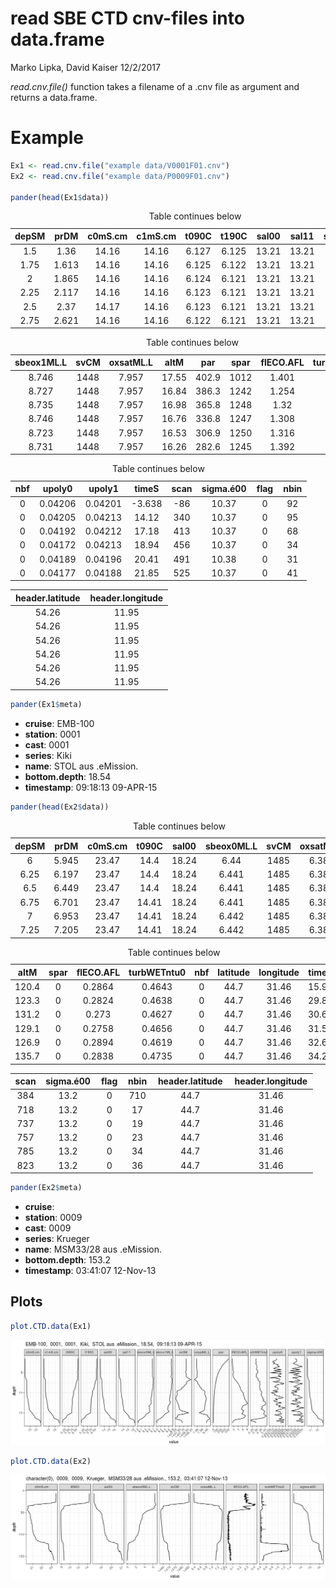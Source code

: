 read SBE CTD cnv-files into data.frame
================
Marko Lipka, David Kaiser
12/2/2017

*read.cnv.file()* function takes a filename of a .cnv file as argument and returns a data.frame.

Example
=======

``` r
Ex1 <- read.cnv.file("example data/V0001F01.cnv")
Ex2 <- read.cnv.file("example data/P0009F01.cnv")

pander(head(Ex1$data))
```

<table>
<caption>Table continues below</caption>
<colgroup>
<col width="10%" />
<col width="10%" />
<col width="12%" />
<col width="12%" />
<col width="10%" />
<col width="10%" />
<col width="10%" />
<col width="10%" />
<col width="15%" />
</colgroup>
<thead>
<tr class="header">
<th align="center">depSM</th>
<th align="center">prDM</th>
<th align="center">c0mS.cm</th>
<th align="center">c1mS.cm</th>
<th align="center">t090C</th>
<th align="center">t190C</th>
<th align="center">sal00</th>
<th align="center">sal11</th>
<th align="center">sbeox0ML.L</th>
</tr>
</thead>
<tbody>
<tr class="odd">
<td align="center">1.5</td>
<td align="center">1.36</td>
<td align="center">14.16</td>
<td align="center">14.16</td>
<td align="center">6.127</td>
<td align="center">6.125</td>
<td align="center">13.21</td>
<td align="center">13.21</td>
<td align="center">8.654</td>
</tr>
<tr class="even">
<td align="center">1.75</td>
<td align="center">1.613</td>
<td align="center">14.16</td>
<td align="center">14.16</td>
<td align="center">6.125</td>
<td align="center">6.122</td>
<td align="center">13.21</td>
<td align="center">13.21</td>
<td align="center">8.655</td>
</tr>
<tr class="odd">
<td align="center">2</td>
<td align="center">1.865</td>
<td align="center">14.16</td>
<td align="center">14.16</td>
<td align="center">6.124</td>
<td align="center">6.121</td>
<td align="center">13.21</td>
<td align="center">13.21</td>
<td align="center">8.654</td>
</tr>
<tr class="even">
<td align="center">2.25</td>
<td align="center">2.117</td>
<td align="center">14.16</td>
<td align="center">14.16</td>
<td align="center">6.123</td>
<td align="center">6.121</td>
<td align="center">13.21</td>
<td align="center">13.21</td>
<td align="center">8.655</td>
</tr>
<tr class="odd">
<td align="center">2.5</td>
<td align="center">2.37</td>
<td align="center">14.17</td>
<td align="center">14.16</td>
<td align="center">6.123</td>
<td align="center">6.121</td>
<td align="center">13.21</td>
<td align="center">13.21</td>
<td align="center">8.656</td>
</tr>
<tr class="even">
<td align="center">2.75</td>
<td align="center">2.621</td>
<td align="center">14.16</td>
<td align="center">14.16</td>
<td align="center">6.122</td>
<td align="center">6.121</td>
<td align="center">13.21</td>
<td align="center">13.21</td>
<td align="center">8.652</td>
</tr>
</tbody>
</table>

<table>
<caption>Table continues below</caption>
<colgroup>
<col width="16%" />
<col width="8%" />
<col width="15%" />
<col width="10%" />
<col width="10%" />
<col width="8%" />
<col width="15%" />
<col width="16%" />
</colgroup>
<thead>
<tr class="header">
<th align="center">sbeox1ML.L</th>
<th align="center">svCM</th>
<th align="center">oxsatML.L</th>
<th align="center">altM</th>
<th align="center">par</th>
<th align="center">spar</th>
<th align="center">flECO.AFL</th>
<th align="center">turbWETntu0</th>
</tr>
</thead>
<tbody>
<tr class="odd">
<td align="center">8.746</td>
<td align="center">1448</td>
<td align="center">7.957</td>
<td align="center">17.55</td>
<td align="center">402.9</td>
<td align="center">1012</td>
<td align="center">1.401</td>
<td align="center">0.2925</td>
</tr>
<tr class="even">
<td align="center">8.727</td>
<td align="center">1448</td>
<td align="center">7.957</td>
<td align="center">16.84</td>
<td align="center">386.3</td>
<td align="center">1242</td>
<td align="center">1.254</td>
<td align="center">0.2913</td>
</tr>
<tr class="odd">
<td align="center">8.735</td>
<td align="center">1448</td>
<td align="center">7.957</td>
<td align="center">16.98</td>
<td align="center">365.8</td>
<td align="center">1248</td>
<td align="center">1.32</td>
<td align="center">0.2906</td>
</tr>
<tr class="even">
<td align="center">8.746</td>
<td align="center">1448</td>
<td align="center">7.957</td>
<td align="center">16.76</td>
<td align="center">336.8</td>
<td align="center">1247</td>
<td align="center">1.308</td>
<td align="center">0.2924</td>
</tr>
<tr class="odd">
<td align="center">8.723</td>
<td align="center">1448</td>
<td align="center">7.957</td>
<td align="center">16.53</td>
<td align="center">306.9</td>
<td align="center">1250</td>
<td align="center">1.316</td>
<td align="center">0.2939</td>
</tr>
<tr class="even">
<td align="center">8.731</td>
<td align="center">1448</td>
<td align="center">7.957</td>
<td align="center">16.26</td>
<td align="center">282.6</td>
<td align="center">1245</td>
<td align="center">1.392</td>
<td align="center">0.2873</td>
</tr>
</tbody>
</table>

<table style="width:94%;">
<caption>Table continues below</caption>
<colgroup>
<col width="8%" />
<col width="13%" />
<col width="13%" />
<col width="12%" />
<col width="9%" />
<col width="16%" />
<col width="9%" />
<col width="9%" />
</colgroup>
<thead>
<tr class="header">
<th align="center">nbf</th>
<th align="center">upoly0</th>
<th align="center">upoly1</th>
<th align="center">timeS</th>
<th align="center">scan</th>
<th align="center">sigma.é00</th>
<th align="center">flag</th>
<th align="center">nbin</th>
</tr>
</thead>
<tbody>
<tr class="odd">
<td align="center">0</td>
<td align="center">0.04206</td>
<td align="center">0.04201</td>
<td align="center">-3.638</td>
<td align="center">-86</td>
<td align="center">10.37</td>
<td align="center">0</td>
<td align="center">92</td>
</tr>
<tr class="even">
<td align="center">0</td>
<td align="center">0.04205</td>
<td align="center">0.04213</td>
<td align="center">14.12</td>
<td align="center">340</td>
<td align="center">10.37</td>
<td align="center">0</td>
<td align="center">95</td>
</tr>
<tr class="odd">
<td align="center">0</td>
<td align="center">0.04192</td>
<td align="center">0.04212</td>
<td align="center">17.18</td>
<td align="center">413</td>
<td align="center">10.37</td>
<td align="center">0</td>
<td align="center">68</td>
</tr>
<tr class="even">
<td align="center">0</td>
<td align="center">0.04172</td>
<td align="center">0.04213</td>
<td align="center">18.94</td>
<td align="center">456</td>
<td align="center">10.37</td>
<td align="center">0</td>
<td align="center">34</td>
</tr>
<tr class="odd">
<td align="center">0</td>
<td align="center">0.04189</td>
<td align="center">0.04196</td>
<td align="center">20.41</td>
<td align="center">491</td>
<td align="center">10.38</td>
<td align="center">0</td>
<td align="center">31</td>
</tr>
<tr class="even">
<td align="center">0</td>
<td align="center">0.04177</td>
<td align="center">0.04188</td>
<td align="center">21.85</td>
<td align="center">525</td>
<td align="center">10.37</td>
<td align="center">0</td>
<td align="center">41</td>
</tr>
</tbody>
</table>

<table style="width:50%;">
<colgroup>
<col width="25%" />
<col width="25%" />
</colgroup>
<thead>
<tr class="header">
<th align="center">header.latitude</th>
<th align="center">header.longitude</th>
</tr>
</thead>
<tbody>
<tr class="odd">
<td align="center">54.26</td>
<td align="center">11.95</td>
</tr>
<tr class="even">
<td align="center">54.26</td>
<td align="center">11.95</td>
</tr>
<tr class="odd">
<td align="center">54.26</td>
<td align="center">11.95</td>
</tr>
<tr class="even">
<td align="center">54.26</td>
<td align="center">11.95</td>
</tr>
<tr class="odd">
<td align="center">54.26</td>
<td align="center">11.95</td>
</tr>
<tr class="even">
<td align="center">54.26</td>
<td align="center">11.95</td>
</tr>
</tbody>
</table>

``` r
pander(Ex1$meta)
```

-   **cruise**: EMB-100
-   **station**: 0001
-   **cast**: 0001
-   **series**: Kiki
-   **name**: STOL aus .eMission.
-   **bottom.depth**: 18.54
-   **timestamp**: 09:18:13 09-APR-15

<!-- end of list -->
``` r
pander(head(Ex2$data))
```

<table style="width:100%;">
<caption>Table continues below</caption>
<colgroup>
<col width="10%" />
<col width="10%" />
<col width="13%" />
<col width="10%" />
<col width="10%" />
<col width="17%" />
<col width="9%" />
<col width="15%" />
</colgroup>
<thead>
<tr class="header">
<th align="center">depSM</th>
<th align="center">prDM</th>
<th align="center">c0mS.cm</th>
<th align="center">t090C</th>
<th align="center">sal00</th>
<th align="center">sbeox0ML.L</th>
<th align="center">svCM</th>
<th align="center">oxsatML.L</th>
</tr>
</thead>
<tbody>
<tr class="odd">
<td align="center">6</td>
<td align="center">5.945</td>
<td align="center">23.47</td>
<td align="center">14.4</td>
<td align="center">18.24</td>
<td align="center">6.44</td>
<td align="center">1485</td>
<td align="center">6.382</td>
</tr>
<tr class="even">
<td align="center">6.25</td>
<td align="center">6.197</td>
<td align="center">23.47</td>
<td align="center">14.4</td>
<td align="center">18.24</td>
<td align="center">6.441</td>
<td align="center">1485</td>
<td align="center">6.382</td>
</tr>
<tr class="odd">
<td align="center">6.5</td>
<td align="center">6.449</td>
<td align="center">23.47</td>
<td align="center">14.4</td>
<td align="center">18.24</td>
<td align="center">6.441</td>
<td align="center">1485</td>
<td align="center">6.382</td>
</tr>
<tr class="even">
<td align="center">6.75</td>
<td align="center">6.701</td>
<td align="center">23.47</td>
<td align="center">14.41</td>
<td align="center">18.24</td>
<td align="center">6.441</td>
<td align="center">1485</td>
<td align="center">6.382</td>
</tr>
<tr class="odd">
<td align="center">7</td>
<td align="center">6.953</td>
<td align="center">23.47</td>
<td align="center">14.41</td>
<td align="center">18.24</td>
<td align="center">6.442</td>
<td align="center">1485</td>
<td align="center">6.382</td>
</tr>
<tr class="even">
<td align="center">7.25</td>
<td align="center">7.205</td>
<td align="center">23.47</td>
<td align="center">14.41</td>
<td align="center">18.24</td>
<td align="center">6.442</td>
<td align="center">1485</td>
<td align="center">6.382</td>
</tr>
</tbody>
</table>

<table>
<caption>Table continues below</caption>
<colgroup>
<col width="10%" />
<col width="9%" />
<col width="15%" />
<col width="18%" />
<col width="7%" />
<col width="14%" />
<col width="15%" />
<col width="9%" />
</colgroup>
<thead>
<tr class="header">
<th align="center">altM</th>
<th align="center">spar</th>
<th align="center">flECO.AFL</th>
<th align="center">turbWETntu0</th>
<th align="center">nbf</th>
<th align="center">latitude</th>
<th align="center">longitude</th>
<th align="center">timeS</th>
</tr>
</thead>
<tbody>
<tr class="odd">
<td align="center">120.4</td>
<td align="center">0</td>
<td align="center">0.2864</td>
<td align="center">0.4643</td>
<td align="center">0</td>
<td align="center">44.7</td>
<td align="center">31.46</td>
<td align="center">15.95</td>
</tr>
<tr class="even">
<td align="center">123.3</td>
<td align="center">0</td>
<td align="center">0.2824</td>
<td align="center">0.4638</td>
<td align="center">0</td>
<td align="center">44.7</td>
<td align="center">31.46</td>
<td align="center">29.88</td>
</tr>
<tr class="odd">
<td align="center">131.2</td>
<td align="center">0</td>
<td align="center">0.273</td>
<td align="center">0.4627</td>
<td align="center">0</td>
<td align="center">44.7</td>
<td align="center">31.46</td>
<td align="center">30.68</td>
</tr>
<tr class="even">
<td align="center">129.1</td>
<td align="center">0</td>
<td align="center">0.2758</td>
<td align="center">0.4656</td>
<td align="center">0</td>
<td align="center">44.7</td>
<td align="center">31.46</td>
<td align="center">31.52</td>
</tr>
<tr class="odd">
<td align="center">126.9</td>
<td align="center">0</td>
<td align="center">0.2894</td>
<td align="center">0.4619</td>
<td align="center">0</td>
<td align="center">44.7</td>
<td align="center">31.46</td>
<td align="center">32.67</td>
</tr>
<tr class="even">
<td align="center">135.7</td>
<td align="center">0</td>
<td align="center">0.2838</td>
<td align="center">0.4735</td>
<td align="center">0</td>
<td align="center">44.7</td>
<td align="center">31.46</td>
<td align="center">34.23</td>
</tr>
</tbody>
</table>

<table style="width:96%;">
<colgroup>
<col width="9%" />
<col width="16%" />
<col width="9%" />
<col width="9%" />
<col width="25%" />
<col width="25%" />
</colgroup>
<thead>
<tr class="header">
<th align="center">scan</th>
<th align="center">sigma.é00</th>
<th align="center">flag</th>
<th align="center">nbin</th>
<th align="center">header.latitude</th>
<th align="center">header.longitude</th>
</tr>
</thead>
<tbody>
<tr class="odd">
<td align="center">384</td>
<td align="center">13.2</td>
<td align="center">0</td>
<td align="center">710</td>
<td align="center">44.7</td>
<td align="center">31.46</td>
</tr>
<tr class="even">
<td align="center">718</td>
<td align="center">13.2</td>
<td align="center">0</td>
<td align="center">17</td>
<td align="center">44.7</td>
<td align="center">31.46</td>
</tr>
<tr class="odd">
<td align="center">737</td>
<td align="center">13.2</td>
<td align="center">0</td>
<td align="center">19</td>
<td align="center">44.7</td>
<td align="center">31.46</td>
</tr>
<tr class="even">
<td align="center">757</td>
<td align="center">13.2</td>
<td align="center">0</td>
<td align="center">23</td>
<td align="center">44.7</td>
<td align="center">31.46</td>
</tr>
<tr class="odd">
<td align="center">785</td>
<td align="center">13.2</td>
<td align="center">0</td>
<td align="center">34</td>
<td align="center">44.7</td>
<td align="center">31.46</td>
</tr>
<tr class="even">
<td align="center">823</td>
<td align="center">13.2</td>
<td align="center">0</td>
<td align="center">36</td>
<td align="center">44.7</td>
<td align="center">31.46</td>
</tr>
</tbody>
</table>

``` r
pander(Ex2$meta)
```

-   **cruise**:
-   **station**: 0009
-   **cast**: 0009
-   **series**: Krueger
-   **name**: MSM33/28 aus .eMission.
-   **bottom.depth**: 153.2
-   **timestamp**: 03:41:07 12-Nov-13

<!-- end of list -->
Plots
-----

``` r
plot.CTD.data(Ex1)
```

![](README_files/figure-markdown_github/unnamed-chunk-1-1.png)

``` r
plot.CTD.data(Ex2)
```

![](README_files/figure-markdown_github/unnamed-chunk-1-2.png)

